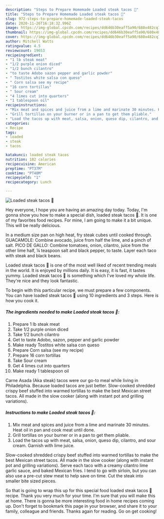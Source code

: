 ```yaml
---
description: "Steps to Prepare Homemade Loaded steak tacos 🌮"
title: "Steps to Prepare Homemade Loaded steak tacos 🌮"
slug: 972-steps-to-prepare-homemade-loaded-steak-tacos
date: 2020-11-26T16:18:32.996Z
image: https://img-global.cpcdn.com/recipes/dd646b30eaff5a90/680x482cq70/loaded-steak-tacos-🌮-recipe-main-photo.jpg
thumbnail: https://img-global.cpcdn.com/recipes/dd646b30eaff5a90/680x482cq70/loaded-steak-tacos-🌮-recipe-main-photo.jpg
cover: https://img-global.cpcdn.com/recipes/dd646b30eaff5a90/680x482cq70/loaded-steak-tacos-🌮-recipe-main-photo.jpg
author: Mitchell Watts
ratingvalue: 4.5
reviewcount: 19653
recipeingredient:
- "1 lb steak meat"
- "1/2 purple onion diced"
- "1/2 bunch cilantro"
- "to taste Adobo sazon pepper and garlic powder"
- " Tostitos white salsa con queso"
- " Corn salsa see my recipe"
- "16 corn tortillas"
- " Sour cream"
- "4 limes cut into quarters"
- "1 tablespoon oil"
recipeinstructions:
- "Mix meat and spices and juice from a lime and marinate 30 minutes. Heat oil in pan and cook meat until done."
- "Grill tortillas on your burner or in a pan to get them pliable."
- "Load the tacos up with meat, salsa, onion, queso dip, cilantro, and sour cream. Garnish with lime juice."
categories:
- Recipe
tags:
- loaded
- steak
- tacos

katakunci: loaded steak tacos 
nutrition: 182 calories
recipecuisine: American
preptime: "PT37M"
cooktime: "PT40M"
recipeyield: "1"
recipecategory: Lunch

---
```



![Loaded steak tacos 🌮](https://img-global.cpcdn.com/recipes/dd646b30eaff5a90/680x482cq70/loaded-steak-tacos-🌮-recipe-main-photo.jpg)

Hey everyone, I hope you are having an amazing day today. Today, I'm gonna show you how to make a special dish, loaded steak tacos 🌮. It is one of my favorites food recipes. For mine, I am going to make it a bit unique. This will be really delicious.

In a medium size pan on high heat, fry steak cubes until cooked through. GUACAMOLE: Combine avocado, juice from half the lime, and a pinch of salt. PICO DE GALLO: Combine tomatoes, onion, cilantro, juice from the other lime half, ¼ teaspoon salt and black pepper, to taste. Layer each taco with steak and black beans.

Loaded steak tacos 🌮 is one of the most well liked of recent trending meals in the world. It is enjoyed by millions daily. It is easy, it is fast, it tastes yummy. Loaded steak tacos 🌮 is something which I've loved my whole life. They're nice and they look fantastic.


To begin with this particular recipe, we must prepare a few components. You can have loaded steak tacos 🌮 using 10 ingredients and 3 steps. Here is how you cook it.

<!--inarticleads1-->

##### The ingredients needed to make Loaded steak tacos 🌮:

1. Prepare 1 lb steak meat
1. Take 1/2 purple onion diced
1. Take 1/2 bunch cilantro
1. Get to taste Adobo, sazon, pepper and garlic powder
1. Make ready  Tostitos white salsa con queso
1. Prepare  Corn salsa (see my recipe)
1. Prepare 16 corn tortillas
1. Take  Sour cream
1. Get 4 limes cut into quarters
1. Make ready 1 tablespoon oil


Carne Asada (Aka steak) tacos were our go-to meal while living in Philadelphia. Because loaded tacos are just better. Slow-cooked shredded crispy beef stuffed into warmed tortillas to make the best Mexican street tacos. All made in the slow cooker (along with instant pot and grilling variations). 

<!--inarticleads2-->

##### Instructions to make Loaded steak tacos 🌮:

1. Mix meat and spices and juice from a lime and marinate 30 minutes. Heat oil in pan and cook meat until done.
1. Grill tortillas on your burner or in a pan to get them pliable.
1. Load the tacos up with meat, salsa, onion, queso dip, cilantro, and sour cream. Garnish with lime juice.


Slow-cooked shredded crispy beef stuffed into warmed tortillas to make the best Mexican street tacos. All made in the slow cooker (along with instant pot and grilling variations). Serve each taco with a creamy cilantro lime garlic sauce, and baked Mexican fries. I tend to go with sirloin, but you can also use a pre-cut stew meat to help save on time. Cut the steak into smaller bite sized pieces. 

So that is going to wrap this up for this special food loaded steak tacos 🌮 recipe. Thank you very much for your time. I'm sure that you will make this at home. There is gonna be more interesting food in home recipes coming up. Don't forget to bookmark this page in your browser, and share it to your family, colleague and friends. Thanks again for reading. Go on get cooking!
